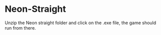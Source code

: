 # Neon-Straight

Unzip the Neon straight folder and click on the .exe file, the game should run from there.
